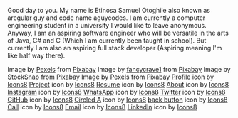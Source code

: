 Good day to you. My name is Etinosa Samuel Otoghile also known as aregular guy and code name aguycodes. I am currently a computer engineering student in a university I would like to leave anonymous. Anyway, I am an aspiring software engineer who will be versatile in the arts of Java, C# and C (Which I am currently been taught in school). But currently I am also an aspiring full stack developer (Aspiring meaning I'm like half way there).

Image by <a href="https://pixabay.com/users/pexels-2286921/?utm_source=link-attribution&utm_medium=referral&utm_campaign=image&utm_content=1839406">Pexels</a> from <a href="https://pixabay.com//?utm_source=link-attribution&utm_medium=referral&utm_campaign=image&utm_content=1839406">Pixabay</a>
Image by <a href="https://pixabay.com/users/fancycrave1-1115284/?utm_source=link-attribution&utm_medium=referral&utm_campaign=image&utm_content=820275">fancycrave1</a> from <a href="https://pixabay.com//?utm_source=link-attribution&utm_medium=referral&utm_campaign=image&utm_content=820275">Pixabay</a>
Image by <a href="https://pixabay.com/users/stocksnap-894430/?utm_source=link-attribution&utm_medium=referral&utm_campaign=image&utm_content=924920">StockSnap</a> from <a href="https://pixabay.com//?utm_source=link-attribution&utm_medium=referral&utm_campaign=image&utm_content=924920">Pixabay</a>
Image by <a href="https://pixabay.com/users/pexels-2286921/?utm_source=link-attribution&utm_medium=referral&utm_campaign=image&utm_content=1283624">Pexels</a> from <a href="https://pixabay.com//?utm_source=link-attribution&utm_medium=referral&utm_campaign=image&utm_content=1283624">Pixabay</a>
<a target="_blank" href="https://icons8.comundefined">Profile</a> icon by <a target="_blank" href="https://icons8.com">Icons8</a>
<a target="_blank" href="https://icons8.com/icon/102880/project-management">Project</a> icon by <a target="_blank" href="https://icons8.com">Icons8</a>
<a target="_blank" href="https://icons8.com/icon/23877/resume">Resume</a> icon by <a target="_blank" href="https://icons8.com">Icons8</a>
<a target="_blank" href="https://icons8.com/icon/77/info">About</a> icon by <a target="_blank" href="https://icons8.com">Icons8</a>
<a target="_blank" href="https://icons8.com/icon/32323/instagram">Instagram</a> icon by <a target="_blank" href="https://icons8.com">Icons8</a>
<a target="_blank" href="https://icons8.com/icon/16713/whatsapp">WhatsApp</a> icon by <a target="_blank" href="https://icons8.com">Icons8</a>
<a target="_blank" href="https://icons8.com/icon/13963/twitter">Twitter</a> icon by <a target="_blank" href="https://icons8.com">Icons8</a>
<a target="_blank" href="https://icons8.com/icon/AZOZNnY73haj/github">GitHub</a> icon by <a target="_blank" href="https://icons8.com">Icons8</a>
<a target="_blank" href="https://icons8.com/icon/qApvkMLSEo3O/circled-a">Circled A</a> icon by <a target="_blank" href="https://icons8.com">Icons8</a>
<a target="_blank" href="https://icons8.com/icon/26194/back-arrow">back button</a> icon by <a target="_blank" href="https://icons8.com">Icons8</a>
<a target="_blank" href="https://icons8.com/icon/9660/call">Call</a> icon by <a target="_blank" href="https://icons8.com">Icons8</a>
<a target="_blank" href="https://icons8.com/icon/12580/email">Email</a> icon by <a target="_blank" href="https://icons8.com">Icons8</a>
<a target="_blank" href="https://icons8.com/icon/13930/linkedin">LinkedIn</a> icon by <a target="_blank" href="https://icons8.com">Icons8</a>